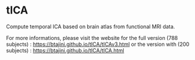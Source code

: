 # tICA
Compute temporal ICA based on brain atlas from functional MRI data.

For more informations, please visit the website for the full version (788 subjects) : https://btajini.github.io/tICA/tICAv3.html or the version with (200 subjects) : https://btajini.github.io/tICA/tICA.html
